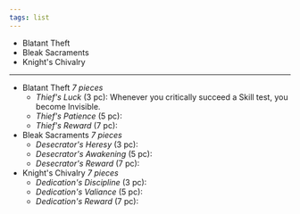 ```yaml
---
tags: list
---
```

- Blatant Theft
- Bleak Sacraments
- Knight's Chivalry
---
- Blatant Theft *7 pieces*
	- *Thief's Luck* (3 pc): Whenever you critically succeed a Skill test, you become Invisible.
	- *Thief's Patience* (5 pc): 
	- *Thief's Reward* (7 pc):
- Bleak Sacraments *7 pieces*
	- *Desecrator's Heresy* (3 pc):
	- *Desecrator's Awakening* (5 pc):
	- *Desecrator's Reward* (7 pc):
- Knight's Chivalry *7 pieces*
	- *Dedication's Discipline* (3 pc):
	- *Dedication's Valiance* (5 pc):
	- *Dedication's Reward* (7 pc): 